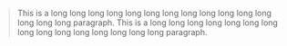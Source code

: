 > This is a long long long long long long long long long long long long long long long paragraph.
> This is a long long long long long long long long long long long long long long long paragraph.
